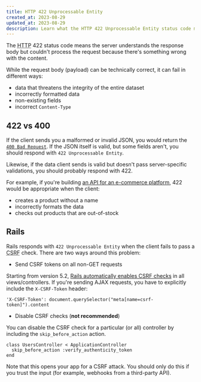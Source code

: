 ```yaml
---
title: HTTP 422 Unprocessable Entity
created_at: 2023-08-29
updated_at: 2023-08-29
description: Learn what the HTTP 422 Unprocessable Entity status code means, how it differs from 400 Bad Request, and how to deal with it in Ruby on Rails.
---
```


The <abbr title="Hypertext Transfer Protocol">HTTP</abbr> 422 status code means the server understands the response body but couldn't process the request because there's something wrong with the content.

While the request body (payload) can be technically correct, it can fail in different ways:

* data that threatens the integrity of the entire dataset
* incorrectly formatted data
* non-existing fields
* incorrect `Content-Type`

## 422 vs 400

If the client sends you a malformed or invalid JSON, you would return the [`400 Bad Request`](400-bad-request.html). If the JSON itself is valid, but some fields aren't, you should respond with `422 Unprocessable Entity`.

Likewise, if the data client sends is valid but doesn't pass server-specific validations, you should probably respond with 422.

For example, if you're building <a href="https://shopify.dev/concepts/about-apis/response-codes" target="_blank" rel="noopener">an API for an e-commerce platform</a>, 422 would be appropriate when the client:

* creates a product without a name
* incorrectly formats the data
* checks out products that are out-of-stock

## Rails

Rails responds with `422 Unprocessable Entity` when the client fails to pass a <abbr title="Cross-site Request Forgery">CSRF</abbr> check. There are two ways around this problem:

* Send CSRF tokens on all non-GET requests

Starting from version 5.2, <a href="https://github.com/rails/rails/pull/29742" target="_blank" rel="noopener">Rails automatically enables CSRF checks</a> in all views/controllers. If you're sending AJAX requests, you have to explicitly include the `X-CSRF-Token` header:

    'X-CSRF-Token': document.querySelector("meta[name=csrf-token]").content

* Disable CSRF checks (**not recommended**)

You can disable the CSRF check for a particular (or all) controller by including the `skip_before_action` action.

    class UsersController < ApplicationController
      skip_before_action :verify_authenticity_token
    end

Note that this opens your app for a CSRF attack. You should only do this if you trust the input (for example, webhooks from a third-party API).

